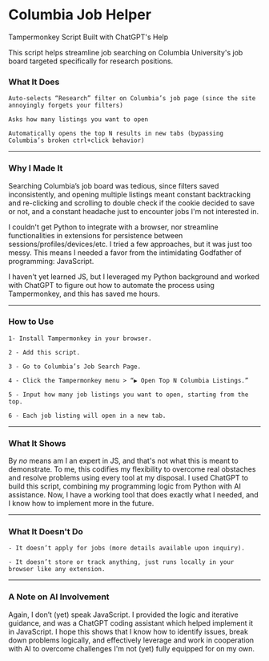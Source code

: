 # Columbia Job Helper

Tampermonkey Script Built with ChatGPT's Help

This script helps streamline job searching on Columbia University's job board targeted specifically for research positions.

### What It Does
    Auto-selects “Research” filter on Columbia’s job page (since the site annoyingly forgets your filters)

    Asks how many listings you want to open

    Automatically opens the top N results in new tabs (bypassing Columbia’s broken ctrl+click behavior)

---
### Why I Made It
Searching Columbia’s job board was tedious, since filters saved inconsistently, and opening multiple listings meant constant backtracking and re-clicking and scrolling to double check if the cookie decided to save or not, and a constant headache just to encounter jobs I'm not interested in.

I couldn't get Python to integrate with a browser, nor streamline functionalities in extensions for persistence between sessions/profiles/devices/etc. I tried a few approaches, but it was just too messy. This means I needed a favor from the intimidating Godfather of programming: JavaScript. 

I haven't yet learned JS, but I leveraged my Python background and worked with ChatGPT to figure out how to automate the process using Tampermonkey, and this has saved me hours. 

---
### How to Use

    1- Install Tampermonkey in your browser.

    2 - Add this script.

    3 - Go to Columbia’s Job Search Page.

    4 - Click the Tampermonkey menu > “▶ Open Top N Columbia Listings.”

    5 - Input how many job listings you want to open, starting from the top.

    6 - Each job listing will open in a new tab.

---
### What It Shows
By *no* means am I an expert in JS, and that's not what this is meant to demonstrate. To me, this codifies my flexibility to overcome real obstaches and resolve problems using every tool at my disposal. I used ChatGPT to build this script, combining my programming logic from Python with AI assistance. Now, I have a working tool that does exactly what I needed, and I know how to implement more in the future.

---
### What It Doesn't Do

    - It doesn’t apply for jobs (more details available upon inquiry).

    - It doesn’t store or track anything, just runs locally in your browser like any extension.

--- 
### A Note on AI Involvement
Again, I don’t (yet) speak JavaScript. I provided the logic and iterative guidance, and was a ChatGPT coding assistant which helped implement it in JavaScript. I hope this shows that I know how to identify issues, break down problems logically, and effectively leverage and work in cooperation with AI to overcome challenges I'm not (yet) fully equipped for on my own.
